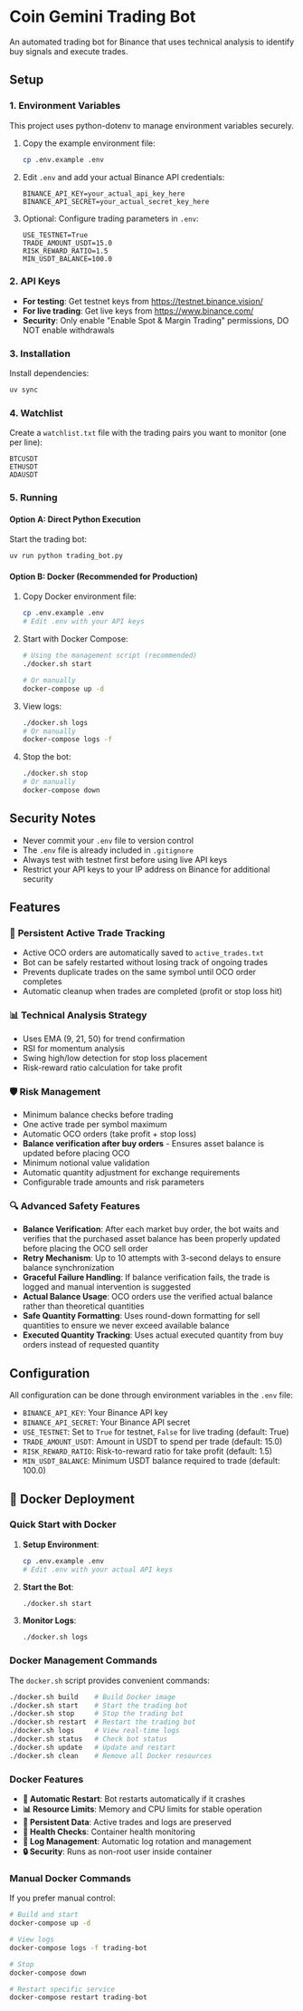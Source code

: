 # Coin Gemini Trading Bot

An automated trading bot for Binance that uses technical analysis to identify buy signals and execute trades.

## Setup

### 1. Environment Variables

This project uses python-dotenv to manage environment variables securely.

1. Copy the example environment file:

   ```bash
   cp .env.example .env
   ```

2. Edit `.env` and add your actual Binance API credentials:

   ```
   BINANCE_API_KEY=your_actual_api_key_here
   BINANCE_API_SECRET=your_actual_secret_key_here
   ```

3. Optional: Configure trading parameters in `.env`:
   ```
   USE_TESTNET=True
   TRADE_AMOUNT_USDT=15.0
   RISK_REWARD_RATIO=1.5
   MIN_USDT_BALANCE=100.0
   ```

### 2. API Keys

- **For testing**: Get testnet keys from https://testnet.binance.vision/
- **For live trading**: Get live keys from https://www.binance.com/
- **Security**: Only enable "Enable Spot & Margin Trading" permissions, DO NOT enable withdrawals

### 3. Installation

Install dependencies:

```bash
uv sync
```

### 4. Watchlist

Create a `watchlist.txt` file with the trading pairs you want to monitor (one per line):

```
BTCUSDT
ETHUSDT
ADAUSDT
```

### 5. Running

#### Option A: Direct Python Execution

Start the trading bot:

```bash
uv run python trading_bot.py
```

#### Option B: Docker (Recommended for Production)

1. Copy Docker environment file:

   ```bash
   cp .env.example .env
   # Edit .env with your API keys
   ```

2. Start with Docker Compose:

   ```bash
   # Using the management script (recommended)
   ./docker.sh start

   # Or manually
   docker-compose up -d
   ```

3. View logs:

   ```bash
   ./docker.sh logs
   # Or manually
   docker-compose logs -f
   ```

4. Stop the bot:
   ```bash
   ./docker.sh stop
   # Or manually
   docker-compose down
   ```

## Security Notes

- Never commit your `.env` file to version control
- The `.env` file is already included in `.gitignore`
- Always test with testnet first before using live API keys
- Restrict your API keys to your IP address on Binance for additional security

## Features

### 🔄 **Persistent Active Trade Tracking**

- Active OCO orders are automatically saved to `active_trades.txt`
- Bot can be safely restarted without losing track of ongoing trades
- Prevents duplicate trades on the same symbol until OCO order completes
- Automatic cleanup when trades are completed (profit or stop loss hit)

### 📊 **Technical Analysis Strategy**

- Uses EMA (9, 21, 50) for trend confirmation
- RSI for momentum analysis
- Swing high/low detection for stop loss placement
- Risk-reward ratio calculation for take profit

### 🛡️ **Risk Management**

- Minimum balance checks before trading
- One active trade per symbol maximum
- Automatic OCO orders (take profit + stop loss)
- **Balance verification after buy orders** - Ensures asset balance is updated before placing OCO
- Minimum notional value validation
- Automatic quantity adjustment for exchange requirements
- Configurable trade amounts and risk parameters

### 🔍 **Advanced Safety Features**

- **Balance Verification**: After each market buy order, the bot waits and verifies that the purchased asset balance has been properly updated before placing the OCO sell order
- **Retry Mechanism**: Up to 10 attempts with 3-second delays to ensure balance synchronization
- **Graceful Failure Handling**: If balance verification fails, the trade is logged and manual intervention is suggested
- **Actual Balance Usage**: OCO orders use the verified actual balance rather than theoretical quantities
- **Safe Quantity Formatting**: Uses round-down formatting for sell quantities to ensure we never exceed available balance
- **Executed Quantity Tracking**: Uses actual executed quantity from buy orders instead of requested quantity

## Configuration

All configuration can be done through environment variables in the `.env` file:

- `BINANCE_API_KEY`: Your Binance API key
- `BINANCE_API_SECRET`: Your Binance API secret
- `USE_TESTNET`: Set to `True` for testnet, `False` for live trading (default: True)
- `TRADE_AMOUNT_USDT`: Amount in USDT to spend per trade (default: 15.0)
- `RISK_REWARD_RATIO`: Risk-to-reward ratio for take profit (default: 1.5)
- `MIN_USDT_BALANCE`: Minimum USDT balance required to trade (default: 100.0)

## 🐳 Docker Deployment

### Quick Start with Docker

1. **Setup Environment**:

   ```bash
   cp .env.example .env
   # Edit .env with your actual API keys
   ```

2. **Start the Bot**:

   ```bash
   ./docker.sh start
   ```

3. **Monitor Logs**:
   ```bash
   ./docker.sh logs
   ```

### Docker Management Commands

The `docker.sh` script provides convenient commands:

```bash
./docker.sh build    # Build Docker image
./docker.sh start    # Start the trading bot
./docker.sh stop     # Stop the trading bot
./docker.sh restart  # Restart the trading bot
./docker.sh logs     # View real-time logs
./docker.sh status   # Check bot status
./docker.sh update   # Update and restart
./docker.sh clean    # Remove all Docker resources
```

### Docker Features

- **🔄 Automatic Restart**: Bot restarts automatically if it crashes
- **📊 Resource Limits**: Memory and CPU limits for stable operation
- **💾 Persistent Data**: Active trades and logs are preserved
- **🏥 Health Checks**: Container health monitoring
- **📝 Log Management**: Automatic log rotation and management
- **🔒 Security**: Runs as non-root user inside container

### Manual Docker Commands

If you prefer manual control:

```bash
# Build and start
docker-compose up -d

# View logs
docker-compose logs -f trading-bot

# Stop
docker-compose down

# Restart specific service
docker-compose restart trading-bot
```
